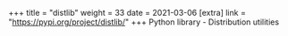 +++
title = "distlib"
weight = 33
date = 2021-03-06
[extra]
link = "https://pypi.org/project/distlib/"
+++
Python library - Distribution utilities

